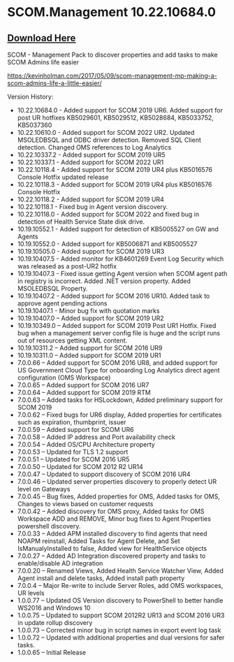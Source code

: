 # SCOM.Management 10.22.10684.0

## [Download Here][Download]

[Download]: https://github.com/thekevinholman/SCOM.Management/archive/master.zip


SCOM - Management Pack to discover properties and add tasks to make SCOM Admins life easier

https://kevinholman.com/2017/05/09/scom-management-mp-making-a-scom-admins-life-a-little-easier/

Version History:
* 10.22.10684.0 - Added support for SCOM 2019 UR6.  Added support for post UR hotfixes KB5029601, KB5029512, KB5028684, KB5033752, KB5037360
* 10.22.10610.0 - Added support for SCOM 2022 UR2.  Updated MSOLEDBSQL and ODBC driver detection.  Removed SQL Client detection.  Changed OMS references to Log Analytics
* 10.22.10337.2 - Added support for SCOM 2019 UR5
* 10.22.10337.1 - Added support for SCOM 2022 UR1
* 10.22.10118.4 - Added support for SCOM 2019 UR4 plus KB5016576 Console Hotfix updated release
* 10.22.10118.3 - Added support for SCOM 2019 UR4 plus KB5016576 Console Hotfix
* 10.22.10118.2 - Added support for SCOM 2019 UR4
* 10.22.10118.1 - Fixed bug in Agent version discovery.
* 10.22.10118.0 - Added support for SCOM 2022 and fixed bug in detection of Health Service State disk drive.
* 10.19.10552.1 - Added support for detection of KB5005527 on GW and Agents
* 10.19.10552.0 - Added support for KB5006871 and KB5005527
* 10.19.10505.0 - Added support for SCOM 2019 UR3
* 10.19.10407.5 - Added monitor for KB4601269 Event Log Security which was released as a post-UR2 hotfix
* 10.19.10407.3 - Fixed issue getting Agent version when SCOM agent path in registry is incorrect.  Added .NET version property.  Added MSOLEDBSQL Property.
* 10.19.10407.2 - Added support for SCOM 2016 UR10.  Added task to approve agent pending actions
* 10.19.10407.1 - Minor bug fix with quotation marks
* 10.19.10407.0 – Added support for SCOM 2019 UR2
* 10.19.10349.0 – Added support for SCOM 2019 Post UR1 Hotfix.  Fixed bug when a management server config file is huge and the script runs out of resources getting XML content.
* 10.19.10311.2 – Added support for SCOM 2016 UR9
* 10.19.10311.0 – Added support for SCOM 2019 UR1
* 7.0.0.66 – Added support for SCOM 2016 UR8, and added support for US Government Cloud Type for onboarding Log Analytics direct agent configuration (OMS Workspace)
* 7.0.0.65 – Added support for SCOM 2016 UR7
* 7.0.0.64 – Added support for SCOM 2019 RTM
* 7.0.0.63 – Added tasks for HSLockdown, Added preliminary support for SCOM 2019
* 7.0.0.62 – Fixed bugs for UR6 display, Added properties for certificates such as expiration, thumbprint, issuer
* 7.0.0.59 – Added support for SCOM UR6
* 7.0.0.58 – Added IP address and Port availability check
* 7.0.0.54 – Added OS/CPU Architecture property
* 7.0.0.53 – Updated for TLS 1.2 support
* 7.0.0.51 – Updated for SCOM 2016 UR5
* 7.0.0.50 – Updated for SCOM 2012 R2 UR14
* 7.0.0.47 – Updated to support discovery of SCOM 2016 UR4
* 7.0.0.46 – Updated server properties discovery to properly detect UR level on Gateways
* 7.0.0.45 – Bug fixes, Added properties for OMS, Added tasks for OMS, Changes to views based on customer requests
* 7.0.0.42 – Added discovery for OMS proxy, Added tasks for OMS Workspace ADD and REMOVE, Minor bug fixes to Agent Properties powershell discovery.
* 7.0.0.33 – Added APM installed discovery to find agents that need NOAPM reinstall, Added Tasks for Agent Delete, and Set IsManualyInstalled to false, Added view for HealthService objects
* 7.0.0.27 – Added AD Integration discovered property and tasks to enable/disable AD integration
* 7.0.0.20 – Renamed Views, Added Health Service Watcher View, Added Agent install and delete tasks, Added install path property
* 7.0.0.4 – Major Re-write to include Server Roles, add OMS workspaces, UR levels
* 1.0.0.77 – Updated OS Version discovery to PowerShell to better handle WS2016 and Windows 10
* 1.0.0.75 – Updated to support SCOM 2012R2 UR13 and SCOM 2016 UR3 in update rollup discovery
* 1.0.0.73 – Corrected minor bug in script names in export event log task
* 1.0.0.72 – Updated with additional properties and dual versions for safer tasks.
* 1.0.0.65 – Initial Release
